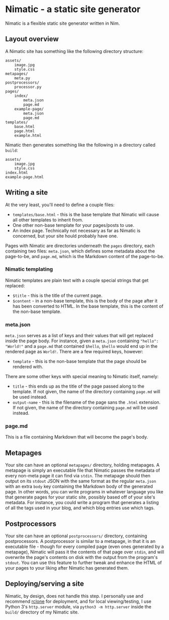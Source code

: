 Nimatic - a static site generator
=================================

Nimatic is a flexible static site generator written in Nim.


## Layout overview

A Nimatic site has something like the following directory structure:

	assets/
		image.jpg
		style.css
	metapages/
		meta.py
	postprocessors/
		processor.py
	pages/
		index/
			meta.json
			page.md
		example-page/
			meta.json
			page.md
	templates/
		base.html
		page.html
		example.html
		
Nimatic then generates something like the following in a directory called `build`:

	assets/
		image.jpg
		style.css
	index.html
	example-page.html


## Writing a site

At the very least, you'll need to define a couple files:

* `templates/base.html` - this is the base template that Nimatic will cause all other templates to inherit from.
* One other non-base template for your pages/posts to use.
* An index page. Technically not necessary as far as Nimatic is concerned, but your site hould probably have one.


Pages with Nimatic are directories underneath the `pages` directory, each containing two files: `meta.json`, which
defines some metadata about the page-to-be, and `page.md`, which is the Markdown content of the page-to-be.


### Nimatic templating

Nimatic templates are plain text with a couple special strings that get replaced:

* `$title` - this is the title of the current page.
* `$content` - in a non-base template, this is the body of the page after it has been converted to HTML. In the base
  template, this is the content of the non-base template.


### meta.json

`meta.json` serves as a list of keys and their values that will get replaced inside the page body. For instance, given
a `meta.json` containing `"hello": "World!"` and a `page.md` that contained `$hello`, `$hello` would end up in the rendered
page as `World!`. There are a few required keys, however:

* `template` - this is the non-base template that the page should be rendered with.

There are some other keys with special meaning to Nimatic itself, namely:

* `title` - this ends up as the title of the page passed along to the template. If not given, the name of the directory
  containing `page.md` will be used instead.
* `output-name` - this is the filename of the page sans the `.html` extension. If not given, the name of the directory
  containing `page.md` will be used instead.

### page.md

This is a file containing Markdown that will become the page's body.


## Metapages

Your site can have an optional `metapages/` directory, holding metapages. A metapage is simply an executable file that Nimatic passes the metadata
of every non-meta page it can find via `stdin`. The metapage should then output on its `stdout` JSON with the same format as
the regular `meta.json` with an extra `body` key containing the Markdown body of the generated page. In other words, you can
write programs in whatever language you like that generate pages for your static site, possibly based off of your site's metadata.
For instance, you could write a program that generates a listing of all the tags used in your blog, and which blog entries use which tags.


## Postprocessors

Your site can have an optional `postprocessors/` directory, containing postprocessors. A postprocessor is similar to a metapage,
in that it is an executable file - though for every compiled page (even ones generated by a metapage), Nimatic will pass it the contents of that page
over `stdin`, and will overwrite the page's contents on disk with the output from the program's `stdout`. You can use this feature to further tweak and
enhance the HTML of your pages to your liking after Nimatic has generated them.


## Deploying/serving a site

Nimatic, by design, does not handle this step. I personally use and recommend [rclone](https://rclone) for deployment,
and for local viewing/testing, I use Python 3's `http.server` module, via `python3 -m http.server` inside the `build/` directory
of my Nimatic site.
